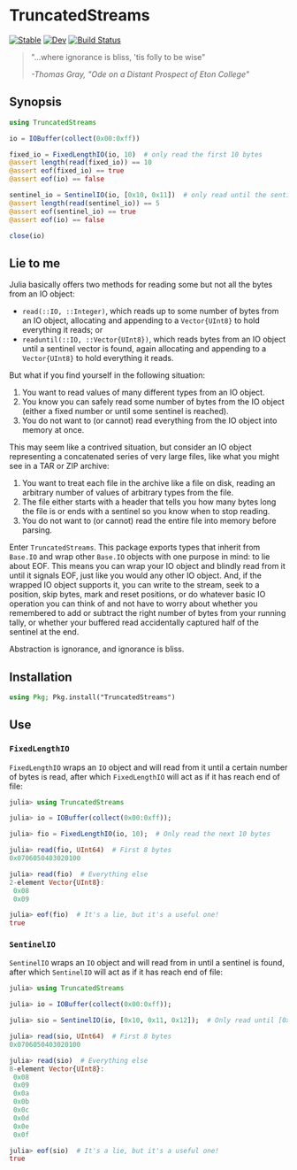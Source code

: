 # TruncatedStreams

[![Stable](https://img.shields.io/badge/docs-stable-blue.svg)](https://reallyasi9.github.io/TruncatedStreams.jl/stable/)
[![Dev](https://img.shields.io/badge/docs-dev-blue.svg)](https://reallyasi9.github.io/TruncatedStreams.jl/dev/)
[![Build Status](https://github.com/reallyasi9/TruncatedStreams.jl/actions/workflows/CI.yml/badge.svg?branch=main)](https://github.com/reallyasi9/TruncatedStreams.jl/actions/workflows/CI.yml?query=branch%3Amain)

> "...where ignorance is bliss, 'tis folly to be wise"
>
> _-Thomas Gray, "Ode on a Distant Prospect of Eton College"_

## Synopsis

```julia
using TruncatedStreams

io = IOBuffer(collect(0x00:0xff))

fixed_io = FixedLengthIO(io, 10)  # only read the first 10 bytes
@assert length(read(fixed_io)) == 10
@assert eof(fixed_io) == true
@assert eof(io) == false

sentinel_io = SentinelIO(io, [0x10, 0x11])  # only read until the sentinel is read
@assert length(read(sentinel_io)) == 5
@assert eof(sentinel_io) == true
@assert eof(io) == false

close(io)
```

## Lie to me

Julia basically offers two methods for reading some but not all the bytes from an IO object:

- `read(::IO, ::Integer)`, which reads up to some number of bytes from an IO object, allocating and appending to a `Vector{UInt8}` to hold everything it reads; or
- `readuntil(::IO, ::Vector{UInt8})`, which reads bytes from an IO object until a sentinel vector is found, again allocating and appending to a `Vector{UInt8}` to hold everything it reads.

But what if you find yourself in the following situation:

1. You want to read values of many different types from an IO object.
2. You know you can safely read some number of bytes from the IO object (either a fixed number or until some sentinel is reached).
3. You do not want to (or cannot) read everything from the IO object into memory at once.

This may seem like a contrived situation, but consider an IO object representing a concatenated series of very large files, like what you might see in a TAR or ZIP archive:

1. You want to treat each file in the archive like a file on disk, reading an arbitrary number of values of arbitrary types from the file.
2. The file either starts with a header that tells you how many bytes long the file is or ends with a sentinel so you know when to stop reading.
3. You do not want to (or cannot) read the entire file into memory before parsing.

Enter `TruncatedStreams`. This package exports types that inherit from `Base.IO` and wrap other `Base.IO` objects with one purpose in mind: to lie about EOF. This means you can wrap your IO object and blindly read from it until it signals EOF, just like you would any other IO object. And, if the wrapped IO object supports it, you can write to the stream, seek to a position, skip bytes, mark and reset positions, or do whatever basic IO operation you can think of and not have to worry about whether you remembered to add or subtract the right number of bytes from your running tally, or whether your buffered read accidentally captured half of the sentinel at the end.

Abstraction is ignorance, and ignorance is bliss.

## Installation

```julia
using Pkg; Pkg.install("TruncatedStreams")
```

## Use

### `FixedLengthIO`

`FixedLengthIO` wraps an `IO` object and will read from it until a certain number of bytes is read, after which `FixedLengthIO` will act as if it has reach end of file:

```julia
julia> using TruncatedStreams

julia> io = IOBuffer(collect(0x00:0xff));

julia> fio = FixedLengthIO(io, 10);  # Only read the next 10 bytes

julia> read(fio, UInt64)  # First 8 bytes
0x0706050403020100

julia> read(fio)  # Everything else
2-element Vector{UInt8}:
 0x08
 0x09

julia> eof(fio)  # It's a lie, but it's a useful one!
true
```

### `SentinelIO`

`SentinelIO` wraps an `IO` object and will read from in until a sentinel is found, after which `SentinelIO` will act as if it has reach end of file:

```julia
julia> using TruncatedStreams

julia> io = IOBuffer(collect(0x00:0xff));

julia> sio = SentinelIO(io, [0x10, 0x11, 0x12]);  # Only read until [0x10, 0x11, 0x12] is found

julia> read(sio, UInt64)  # First 8 bytes
0x0706050403020100

julia> read(sio)  # Everything else
8-element Vector{UInt8}:
 0x08
 0x09
 0x0a
 0x0b
 0x0c
 0x0d
 0x0e
 0x0f

julia> eof(sio)  # It's a lie, but it's a useful one!
true
```
